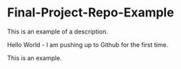 # Final-Project-Repo-Example
This is an example of a description. 

Hello World - I am pushing up to Github for the first time. 

This is an example.
